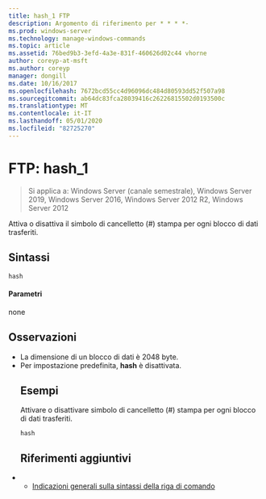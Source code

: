 ```yaml
---
title: hash_1 FTP
description: Argomento di riferimento per * * * *-
ms.prod: windows-server
ms.technology: manage-windows-commands
ms.topic: article
ms.assetid: 76bed9b3-3efd-4a3e-831f-460626d02c44 vhorne
author: coreyp-at-msft
ms.author: coreyp
manager: dongill
ms.date: 10/16/2017
ms.openlocfilehash: 7672bcd55cc4d96096dc484d80593dd52f507a98
ms.sourcegitcommit: ab64dc83fca28039416c26226815502d0193500c
ms.translationtype: MT
ms.contentlocale: it-IT
ms.lasthandoff: 05/01/2020
ms.locfileid: "82725270"
---
```

# <a name="ftp-hash_1"></a>FTP: hash_1

> Si applica a: Windows Server (canale semestrale), Windows Server 2019, Windows Server 2016, Windows Server 2012 R2, Windows Server 2012

Attiva o disattiva il simbolo di cancelletto (#) stampa per ogni blocco di dati trasferiti.   
## <a name="syntax"></a>Sintassi  
```  
hash  
```  
#### <a name="parameters"></a>Parametri  
none  
## <a name="remarks"></a>Osservazioni  
- La dimensione di un blocco di dati è 2048 byte.  
- Per impostazione predefinita, **hash** è disattivata.  
  ## <a name="examples"></a>Esempi  
  Attivare o disattivare simbolo di cancelletto (#) stampa per ogni blocco di dati trasferiti.  
  ```  
  hash  
  ```  
  ## <a name="additional-references"></a>Riferimenti aggiuntivi  
- - [Indicazioni generali sulla sintassi della riga di comando](command-line-syntax-key.md)  
